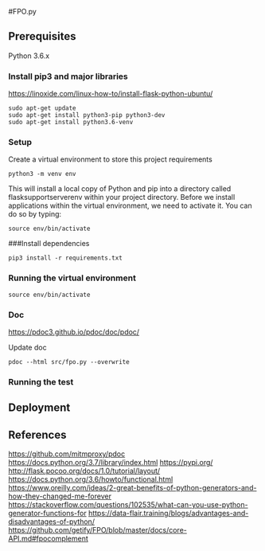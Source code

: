 #FPO.py

## Prerequisites
Python 3.6.x

### Install pip3 and major libraries
https://linoxide.com/linux-how-to/install-flask-python-ubuntu/

```
sudo apt-get update
sudo apt-get install python3-pip python3-dev
sudo apt-get install python3.6-venv
```
### Setup

Create a virtual environment to store this project requirements
```
python3 -m venv env
```

This will install a local copy of Python and pip into a directory called flasksupportserverenv within your project directory.
Before we install applications within the virtual environment, we need to activate it. You can do so by typing:

```
source env/bin/activate
```

###Install dependencies
```
pip3 install -r requirements.txt
```

### Running the virtual environment
```
source env/bin/activate
```

### Doc
https://pdoc3.github.io/pdoc/doc/pdoc/

Update doc
```
pdoc --html src/fpo.py --overwrite
```
### Running the test


## Deployment



## References
https://github.com/mitmproxy/pdoc
https://docs.python.org/3.7/library/index.html
https://pypi.org/
http://flask.pocoo.org/docs/1.0/tutorial/layout/
https://docs.python.org/3.6/howto/functional.html
https://www.oreilly.com/ideas/2-great-benefits-of-python-generators-and-how-they-changed-me-forever
https://stackoverflow.com/questions/102535/what-can-you-use-python-generator-functions-for
https://data-flair.training/blogs/advantages-and-disadvantages-of-python/
https://github.com/getify/FPO/blob/master/docs/core-API.md#fpocomplement
